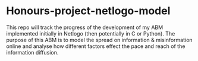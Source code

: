 # Honours-project-netlogo-model
This repo will track the progress of the development of my ABM implemented initially in Netlogo (then potentially in C or Python). The purpose of this ABM is to model the spread on information &amp; misinformation online and analyse how different factors effect the pace and reach of the information diffusion.
